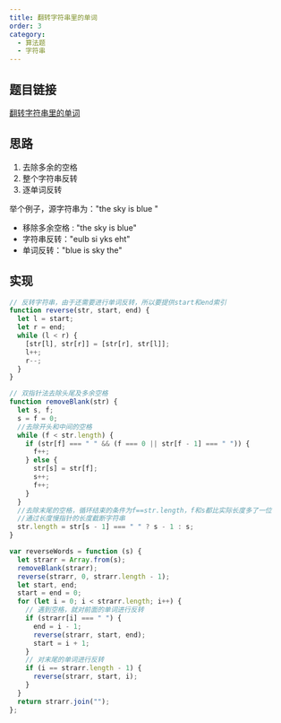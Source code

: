 ```yaml
---
title: 翻转字符串里的单词
order: 3
category:
  - 算法题
  - 字符串
---
```


## 题目链接

[翻转字符串里的单词](https://leetcode.cn/problems/reverse-words-in-a-string/)

## 思路

1. 去除多余的空格
2. 整个字符串反转
3. 逐单词反转

举个例子，源字符串为："the sky is blue "

- 移除多余空格 : "the sky is blue"
- 字符串反转："eulb si yks eht"
- 单词反转："blue is sky the"

## 实现

```js
// 反转字符串，由于还需要进行单词反转，所以要提供start和end索引
function reverse(str, start, end) {
  let l = start;
  let r = end;
  while (l < r) {
    [str[l], str[r]] = [str[r], str[l]];
    l++;
    r--;
  }
}

// 双指针法去除头尾及多余空格
function removeBlank(str) {
  let s, f;
  s = f = 0;
  //去除开头和中间的空格
  while (f < str.length) {
    if (str[f] === " " && (f === 0 || str[f - 1] === " ")) {
      f++;
    } else {
      str[s] = str[f];
      s++;
      f++;
    }
  }
  //去除末尾的空格，循环结束的条件为f==str.length，f和s都比实际长度多了一位
  //通过长度慢指针的长度截断字符串
  str.length = str[s - 1] === " " ? s - 1 : s;
}

var reverseWords = function (s) {
  let strarr = Array.from(s);
  removeBlank(strarr);
  reverse(strarr, 0, strarr.length - 1);
  let start, end;
  start = end = 0;
  for (let i = 0; i < strarr.length; i++) {
    // 遇到空格，就对前面的单词进行反转
    if (strarr[i] === " ") {
      end = i - 1;
      reverse(strarr, start, end);
      start = i + 1;
    }
    // 对末尾的单词进行反转
    if (i == strarr.length - 1) {
      reverse(strarr, start, i);
    }
  }
  return strarr.join("");
};
```
